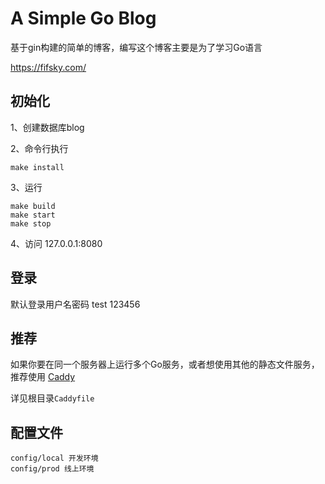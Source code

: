 # A Simple Go Blog

基于gin构建的简单的博客，编写这个博客主要是为了学习Go语言

https://fifsky.com/

## 初始化
1、创建数据库blog

2、命令行执行
```
make install
```
3、运行
```
make build
make start
make stop
```

4、访问 127.0.0.1:8080

## 登录
默认登录用户名密码
test  123456

## 推荐
如果你要在同一个服务器上运行多个Go服务，或者想使用其他的静态文件服务，推荐使用 [Caddy](https://caddyserver.com/)

详见根目录`Caddyfile`

## 配置文件
```
config/local 开发环境
config/prod 线上环境
```